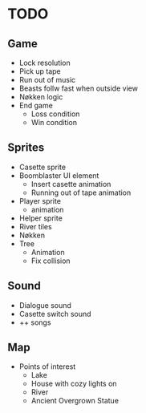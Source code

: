 # TODO

## Game

- Lock resolution
- Pick up tape
- Run out of music
- Beasts follw fast when outside view
- Nøkken logic
- End game
  - Loss condition
  - Win condition

## Sprites

- Casette sprite
- Boomblaster UI element
  - Insert casette animation
  - Running out of tape animation
- Player sprite
  - animation
- Helper sprite
- River tiles
- Nøkken
- Tree
  - Animation
  - Fix collision

## Sound

- Dialogue sound
- Casette switch sound
- ++ songs

## Map

- Points of interest
  - Lake
  - House with cozy lights on
  - River
  - Ancient Overgrown Statue
